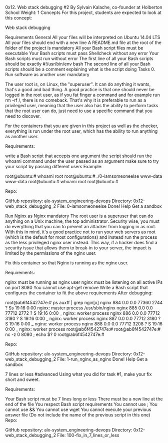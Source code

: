 0x12. Web stack debugging #2 By Sylvain Kalache, co-founder at Holberton School Weight: 1 Concepts For this project, students are expected to look at this concept:

Web stack debugging

Requirements General All your files will be interpreted on Ubuntu 14.04 LTS All your files should end with a new line A README.md file at the root of the folder of the project is mandatory All your Bash script files must be executable Your Bash scripts must pass Shellcheck without any error Your Bash scripts must run without error The first line of all your Bash scripts should be exactly #!/usr/bin/env bash The second line of all your Bash scripts should be a comment explaining what is the script doing Tasks 0. Run software as another user mandatory

The user root is, on Linux, the "superuser". It can do anything it wants, that's a good and bad thing. A good practice is that one should never be logged in the root user, as if you fat finger a command and for example run rm -rf /, there is no comeback. That's why it is preferable to run as a privileged user, meaning that the user also has the ability to perform tasks that the root user can do, just need to use a specific command that you need to discover.

For the containers that you are given in this project as well as the checker, everything is run under the root user, which has the ability to run anything as another user.

Requirements:

write a Bash script that accepts one argument the script should run the whoami command under the user passed as an argument make sure to try your script by passing different users Example:

root@ubuntu:# whoami root root@ubuntu:# ./0-iamsomeoneelse www-data www-data root@ubuntu:# whoami root root@ubuntu:#

Repo:

GitHub repository: alx-system_engineering-devops Directory: 0x12-web_stack_debugging_2 File: 0-iamsomeoneelse Done! Help Get a sandbox

Run Nginx as Nginx mandatory
The root user is a superuser that can do anything on a Unix machine, the top administrator. Security wise, you must do everything that you can to prevent an attacker from logging in as root. With this in mind, it's a good practice not to run your web servers as root (which is the default for most configurations) and instead run the process as the less privileged nginx user instead. This way, if a hacker does find a security issue that allows them to break-in to your server, the impact is limited by the permissions of the nginx user.

Fix this container so that Nginx is running as the nginx user.

Requirements:

nginx must be running as nginx user nginx must be listening on all active IPs on port 8080 You cannot use apt-get remove Write a Bash script that configures the container to fit the above requirements After debugging:

root@ab6f4542747e:# ps auxff | grep ngin[x] nginx 884 0.0 0.0 77360 2744 ? Ss 19:16 0:00 nginx: master process /usr/sbin/nginx nginx 885 0.0 0.0 77712 2772 ? S 19:16 0:00 _ nginx: worker process nginx 886 0.0 0.0 77712 3180 ? S 19:16 0:00 _ nginx: worker process nginx 887 0.0 0.0 77712 3180 ? S 19:16 0:00 _ nginx: worker process nginx 888 0.0 0.0 77712 3208 ? S 19:16 0:00 _ nginx: worker process root@ab6f4542747e:# root@ab6f4542747e:# nc -z 0 8080 ; echo $? 0 root@ab6f4542747e:#

Repo:

GitHub repository: alx-system_engineering-devops Directory: 0x12-web_stack_debugging_2 File: 1-run_nginx_as_nginx Done! Help Get a sandbox

7 lines or less #advanced
Using what you did for task #1, make your fix short and sweet.

Requirements:

Your Bash script must be 7 lines long or less There must be a new line at the end of the file You respect Bash script requirements You cannot use ; You cannot use && You cannot use wget You cannot execute your previous answer file (Do not include the name of the previous script in this one) Repo:

GitHub repository: alx-system_engineering-devops Directory: 0x12-web_stack_debugging_2 File: 100-fix_in_7_lines_or_less
